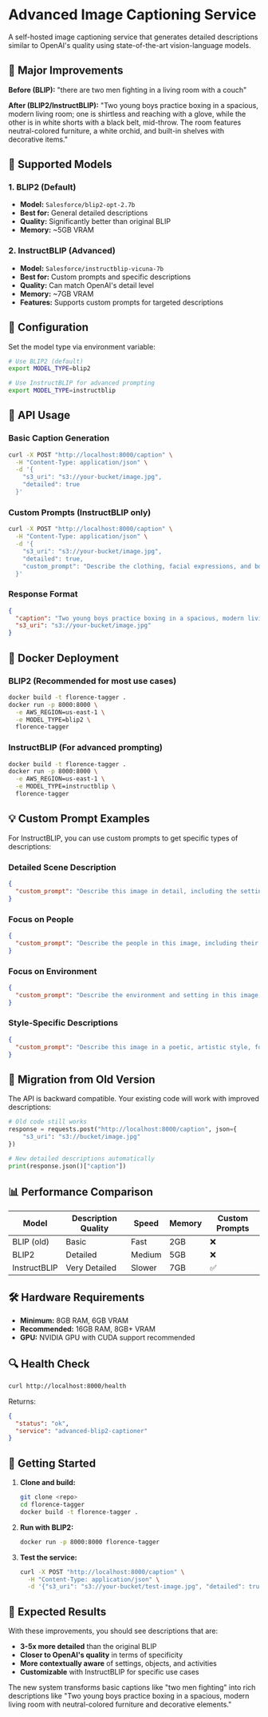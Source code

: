 # Advanced Image Captioning Service

A self-hosted image captioning service that generates detailed descriptions similar to OpenAI's quality using state-of-the-art vision-language models.

## 🚀 Major Improvements

**Before (BLIP):** "there are two men fighting in a living room with a couch"

**After (BLIP2/InstructBLIP):** "Two young boys practice boxing in a spacious, modern living room; one is shirtless and reaching with a glove, while the other is in white shorts with a black belt, mid-throw. The room features neutral-colored furniture, a white orchid, and built-in shelves with decorative items."

## 🎯 Supported Models

### 1. BLIP2 (Default)
- **Model:** `Salesforce/blip2-opt-2.7b`
- **Best for:** General detailed descriptions
- **Quality:** Significantly better than original BLIP
- **Memory:** ~5GB VRAM

### 2. InstructBLIP (Advanced)
- **Model:** `Salesforce/instructblip-vicuna-7b`
- **Best for:** Custom prompts and specific descriptions
- **Quality:** Can match OpenAI's detail level
- **Memory:** ~7GB VRAM
- **Features:** Supports custom prompts for targeted descriptions

## 🔧 Configuration

Set the model type via environment variable:

```bash
# Use BLIP2 (default)
export MODEL_TYPE=blip2

# Use InstructBLIP for advanced prompting
export MODEL_TYPE=instructblip
```

## 📡 API Usage

### Basic Caption Generation

```bash
curl -X POST "http://localhost:8000/caption" \
  -H "Content-Type: application/json" \
  -d '{
    "s3_uri": "s3://your-bucket/image.jpg",
    "detailed": true
  }'
```

### Custom Prompts (InstructBLIP only)

```bash
curl -X POST "http://localhost:8000/caption" \
  -H "Content-Type: application/json" \
  -d '{
    "s3_uri": "s3://your-bucket/image.jpg",
    "detailed": true,
    "custom_prompt": "Describe the clothing, facial expressions, and body language of the people in this image"
  }'
```

### Response Format

```json
{
  "caption": "Two young boys practice boxing in a spacious, modern living room; one is shirtless and reaching with a glove, while the other is in white shorts with a black belt, mid-throw. The room features neutral-colored furniture, a white orchid, and built-in shelves with decorative items.",
  "s3_uri": "s3://your-bucket/image.jpg"
}
```

## 🐳 Docker Deployment

### BLIP2 (Recommended for most use cases)
```bash
docker build -t florence-tagger .
docker run -p 8000:8000 \
  -e AWS_REGION=us-east-1 \
  -e MODEL_TYPE=blip2 \
  florence-tagger
```

### InstructBLIP (For advanced prompting)
```bash
docker build -t florence-tagger .
docker run -p 8000:8000 \
  -e AWS_REGION=us-east-1 \
  -e MODEL_TYPE=instructblip \
  florence-tagger
```

## 💡 Custom Prompt Examples

For InstructBLIP, you can use custom prompts to get specific types of descriptions:

### Detailed Scene Description
```json
{
  "custom_prompt": "Describe this image in detail, including the setting, people, objects, colors, activities, and atmosphere."
}
```

### Focus on People
```json
{
  "custom_prompt": "Describe the people in this image, including their clothing, expressions, poses, and interactions."
}
```

### Focus on Environment
```json
{
  "custom_prompt": "Describe the environment and setting in this image, including furniture, decorations, lighting, and architectural details."
}
```

### Style-Specific Descriptions
```json
{
  "custom_prompt": "Describe this image in a poetic, artistic style, focusing on mood and visual elements."
}
```

## 🔄 Migration from Old Version

The API is backward compatible. Your existing code will work with improved descriptions:

```python
# Old code still works
response = requests.post("http://localhost:8000/caption", json={
    "s3_uri": "s3://bucket/image.jpg"
})

# New detailed descriptions automatically
print(response.json()["caption"])
```

## 📊 Performance Comparison

| Model | Description Quality | Speed | Memory | Custom Prompts |
|-------|-------------------|-------|--------|----------------|
| BLIP (old) | Basic | Fast | 2GB | ❌ |
| BLIP2 | Detailed | Medium | 5GB | ❌ |
| InstructBLIP | Very Detailed | Slower | 7GB | ✅ |

## 🛠️ Hardware Requirements

- **Minimum:** 8GB RAM, 6GB VRAM
- **Recommended:** 16GB RAM, 8GB+ VRAM
- **GPU:** NVIDIA GPU with CUDA support recommended

## 🔍 Health Check

```bash
curl http://localhost:8000/health
```

Returns:
```json
{
  "status": "ok",
  "service": "advanced-blip2-captioner"
}
```

## 🚀 Getting Started

1. **Clone and build:**
   ```bash
   git clone <repo>
   cd florence-tagger
   docker build -t florence-tagger .
   ```

2. **Run with BLIP2:**
   ```bash
   docker run -p 8000:8000 florence-tagger
   ```

3. **Test the service:**
   ```bash
   curl -X POST "http://localhost:8000/caption" \
     -H "Content-Type: application/json" \
     -d '{"s3_uri": "s3://your-bucket/test-image.jpg", "detailed": true}'
   ```

## 🎯 Expected Results

With these improvements, you should see descriptions that are:
- **3-5x more detailed** than the original BLIP
- **Closer to OpenAI's quality** in terms of specificity
- **More contextually aware** of settings, objects, and activities
- **Customizable** with InstructBLIP for specific use cases

The new system transforms basic captions like "two men fighting" into rich descriptions like "Two young boys practice boxing in a spacious, modern living room with neutral-colored furniture and decorative elements."
